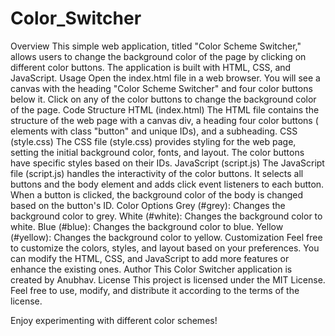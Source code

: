 # Color_Switcher
Overview
This simple web application, titled "Color Scheme Switcher," allows users to change the background color of the page by clicking on different color buttons. The application is built with HTML, CSS, and JavaScript.
Usage
Open the index.html file in a web browser.
You will see a canvas with the heading "Color Scheme Switcher" and four color buttons below it.
Click on any of the color buttons to change the background color of the page.
Code Structure
HTML (index.html)
The HTML file contains the structure of the web page with a canvas div, a heading  four color buttons (<span> elements with class "button" and unique IDs), and a subheading.
CSS (style.css)
The CSS file (style.css) provides styling for the web page, setting the initial background color, fonts, and layout. The color buttons have specific styles based on their IDs.
JavaScript (script.js)
The JavaScript file (script.js) handles the interactivity of the color buttons. It selects all buttons and the body element and adds click event listeners to each button.
When a button is clicked, the background color of the body is changed based on the button's ID.
Color Options
Grey (#grey): Changes the background color to grey.
White (#white): Changes the background color to white.
Blue (#blue): Changes the background color to blue.
Yellow (#yellow): Changes the background color to yellow.
Customization
Feel free to customize the colors, styles, and layout based on your preferences. You can modify the HTML, CSS, and JavaScript to add more features or enhance the existing ones.
Author
This Color Switcher application is created by Anubhav.
License
This project is licensed under the MIT License. Feel free to use, modify, and distribute it according to the terms of the license.

Enjoy experimenting with different color schemes!










